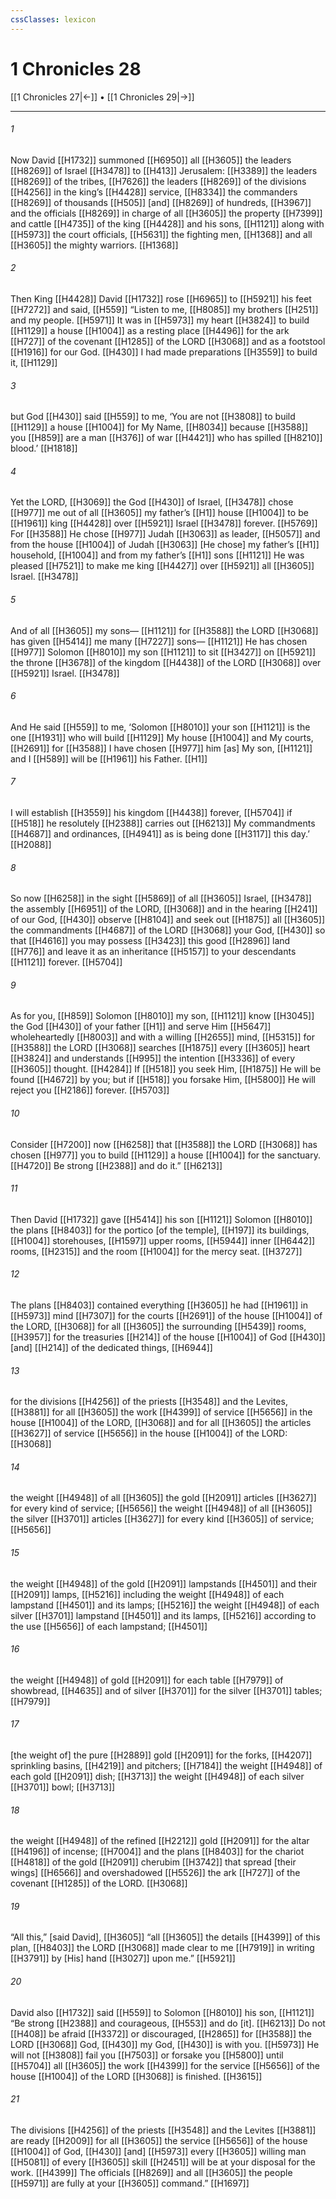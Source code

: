 ```yaml
---
cssClasses: lexicon
---
```


# 1 Chronicles 28

[[1 Chronicles 27|←]] • [[1 Chronicles 29|→]]

---

###### 1
Now David [[H1732]] summoned [[H6950]] all [[H3605]] the leaders [[H8269]] of Israel [[H3478]] to [[H413]] Jerusalem: [[H3389]] the leaders [[H8269]] of the tribes, [[H7626]] the leaders [[H8269]] of the divisions [[H4256]] in the king’s [[H4428]] service, [[H8334]] the commanders [[H8269]] of thousands [[H505]] [and] [[H8269]] of hundreds, [[H3967]] and the officials [[H8269]] in charge of all [[H3605]] the property [[H7399]] and cattle [[H4735]] of the king [[H4428]] and his sons, [[H1121]] along with [[H5973]] the court officials, [[H5631]] the fighting men, [[H1368]] and all [[H3605]] the mighty warriors. [[H1368]]

###### 2
Then King [[H4428]] David [[H1732]] rose [[H6965]] to [[H5921]] his feet [[H7272]] and said, [[H559]] “Listen to me, [[H8085]] my brothers [[H251]] and my people. [[H5971]] It was in [[H5973]] my heart [[H3824]] to build [[H1129]] a house [[H1004]] as a resting place [[H4496]] for the ark [[H727]] of the covenant [[H1285]] of the LORD [[H3068]] and as a footstool [[H1916]] for our God. [[H430]] I had made preparations [[H3559]] to build it, [[H1129]]

###### 3
but God [[H430]] said [[H559]] to me,  ‘You are not [[H3808]] to build [[H1129]] a house [[H1004]] for My Name, [[H8034]] because [[H3588]] you [[H859]] are a man [[H376]] of war [[H4421]] who has spilled [[H8210]] blood.’ [[H1818]]

###### 4
Yet the LORD, [[H3069]] the God [[H430]] of Israel, [[H3478]] chose [[H977]] me  out of all [[H3605]] my father’s [[H1]] house [[H1004]] to be [[H1961]] king [[H4428]] over [[H5921]] Israel [[H3478]] forever. [[H5769]] For [[H3588]] He chose [[H977]] Judah [[H3063]] as leader, [[H5057]] and from the house [[H1004]] of Judah [[H3063]] [He chose] my father’s [[H1]] household, [[H1004]] and from my father’s [[H1]] sons [[H1121]] He was pleased [[H7521]] to make me king [[H4427]] over [[H5921]] all [[H3605]] Israel. [[H3478]]

###### 5
And of all [[H3605]] my sons— [[H1121]] for [[H3588]] the LORD [[H3068]] has given [[H5414]] me many [[H7227]] sons— [[H1121]] He has chosen [[H977]] Solomon [[H8010]] my son [[H1121]] to sit [[H3427]] on [[H5921]] the throne [[H3678]] of the kingdom [[H4438]] of the LORD [[H3068]] over [[H5921]] Israel. [[H3478]]

###### 6
And He said [[H559]] to me,  ‘Solomon [[H8010]] your son [[H1121]] is the one [[H1931]] who will build [[H1129]] My house [[H1004]] and My courts, [[H2691]] for [[H3588]] I have chosen [[H977]] him [as]  My  son, [[H1121]] and I [[H589]] will be [[H1961]] his  Father. [[H1]]

###### 7
I will establish [[H3559]] his kingdom [[H4438]] forever, [[H5704]] if [[H518]] he resolutely [[H2388]] carries out [[H6213]] My commandments [[H4687]] and ordinances, [[H4941]] as is being done [[H3117]] this day.’ [[H2088]]

###### 8
So now [[H6258]] in the sight [[H5869]] of all [[H3605]] Israel, [[H3478]] the assembly [[H6951]] of the LORD, [[H3068]] and in the hearing [[H241]] of our God, [[H430]] observe [[H8104]] and seek out [[H1875]] all [[H3605]] the commandments [[H4687]] of the LORD [[H3068]] your God, [[H430]] so that [[H4616]] you may possess [[H3423]] this good [[H2896]] land [[H776]] and leave it as an inheritance [[H5157]] to your descendants [[H1121]] forever. [[H5704]]

###### 9
As for you, [[H859]] Solomon [[H8010]] my son, [[H1121]] know [[H3045]] the God [[H430]] of your father [[H1]] and serve Him [[H5647]] wholeheartedly [[H8003]] and with a willing [[H2655]] mind, [[H5315]] for [[H3588]] the LORD [[H3068]] searches [[H1875]] every [[H3605]] heart [[H3824]] and understands [[H995]] the intention [[H3336]] of every [[H3605]] thought. [[H4284]] If [[H518]] you seek Him, [[H1875]] He will be found [[H4672]] by you;  but if [[H518]] you forsake Him, [[H5800]] He will reject you [[H2186]] forever. [[H5703]]

###### 10
Consider [[H7200]] now [[H6258]] that [[H3588]] the LORD [[H3068]] has chosen [[H977]] you  to build [[H1129]] a house [[H1004]] for the sanctuary. [[H4720]] Be strong [[H2388]] and do it.” [[H6213]]

###### 11
Then David [[H1732]] gave [[H5414]] his son [[H1121]] Solomon [[H8010]] the plans [[H8403]] for the portico [of the temple], [[H197]] its buildings, [[H1004]] storehouses, [[H1597]] upper rooms, [[H5944]] inner [[H6442]] rooms, [[H2315]] and the room [[H1004]] for the mercy seat. [[H3727]]

###### 12
The plans [[H8403]] contained everything [[H3605]] he had [[H1961]] in [[H5973]] mind [[H7307]] for the courts [[H2691]] of the house [[H1004]] of the LORD, [[H3068]] for all [[H3605]] the surrounding [[H5439]] rooms, [[H3957]] for the treasuries [[H214]] of the house [[H1004]] of God [[H430]] [and] [[H214]] of the dedicated things, [[H6944]]

###### 13
for the divisions [[H4256]] of the priests [[H3548]] and the Levites, [[H3881]] for all [[H3605]] the work [[H4399]] of service [[H5656]] in the house [[H1004]] of the LORD, [[H3068]] and for all [[H3605]] the articles [[H3627]] of service [[H5656]] in the house [[H1004]] of the LORD: [[H3068]]

###### 14
the weight [[H4948]] of all [[H3605]] the gold [[H2091]] articles [[H3627]] for every kind of service; [[H5656]] the weight [[H4948]] of all [[H3605]] the silver [[H3701]] articles [[H3627]] for every kind [[H3605]] of service; [[H5656]]

###### 15
the weight [[H4948]] of the gold [[H2091]] lampstands [[H4501]] and their [[H2091]] lamps, [[H5216]] including the weight [[H4948]] of each lampstand [[H4501]] and its lamps; [[H5216]] the weight [[H4948]] of each silver [[H3701]] lampstand [[H4501]] and its lamps, [[H5216]] according to the use [[H5656]] of each lampstand; [[H4501]]

###### 16
the weight [[H4948]] of gold [[H2091]] for each table [[H7979]] of showbread, [[H4635]] and of silver [[H3701]] for the silver [[H3701]] tables; [[H7979]]

###### 17
[the weight of] the pure [[H2889]] gold [[H2091]] for the forks, [[H4207]] sprinkling basins, [[H4219]] and pitchers; [[H7184]] the weight [[H4948]] of each gold [[H2091]] dish; [[H3713]] the weight [[H4948]] of each silver [[H3701]] bowl; [[H3713]]

###### 18
the weight [[H4948]] of the refined [[H2212]] gold [[H2091]] for the altar [[H4196]] of incense; [[H7004]] and the plans [[H8403]] for the chariot [[H4818]] of the gold [[H2091]] cherubim [[H3742]] that spread [their wings] [[H6566]] and overshadowed [[H5526]] the ark [[H727]] of the covenant [[H1285]] of the LORD. [[H3068]]

###### 19
“All this,” [said David], [[H3605]] “all [[H3605]] the details [[H4399]] of this plan, [[H8403]] the LORD [[H3068]] made clear to me [[H7919]] in writing [[H3791]] by [His] hand [[H3027]] upon me.” [[H5921]]

###### 20
David also [[H1732]] said [[H559]] to Solomon [[H8010]] his son, [[H1121]] “Be strong [[H2388]] and courageous, [[H553]] and do [it]. [[H6213]] Do not [[H408]] be afraid [[H3372]] or discouraged, [[H2865]] for [[H3588]] the LORD [[H3068]] God, [[H430]] my God, [[H430]] is with you. [[H5973]] He will not [[H3808]] fail you [[H7503]] or forsake you [[H5800]] until [[H5704]] all [[H3605]] the work [[H4399]] for the service [[H5656]] of the house [[H1004]] of the LORD [[H3068]] is finished. [[H3615]]

###### 21
The divisions [[H4256]] of the priests [[H3548]] and the Levites [[H3881]] are ready [[H2009]] for all [[H3605]] the service [[H5656]] of the house [[H1004]] of God, [[H430]] [and] [[H5973]] every [[H3605]] willing man [[H5081]] of every [[H3605]] skill [[H2451]] will be at your disposal for the work. [[H4399]] The officials [[H8269]] and all [[H3605]] the people [[H5971]] are fully at your [[H3605]] command.” [[H1697]]

